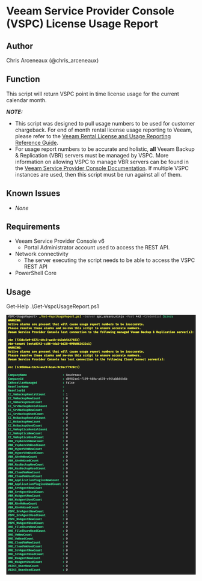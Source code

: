 # Veeam Service Provider Console (VSPC) License Usage Report

## Author

Chris Arceneaux (@chris_arceneaux)

## Function

This script will return VSPC point in time license usage for
the current calendar month.

***NOTE:***

* This script was designed to pull usage numbers to be used for customer chargeback. For end of month rental license usage reporting to Veeam, please refer to the [Veeam Rental License and Usage Reporting Reference Guide](https://helpcenter.veeam.com/docs/vcsp/refguide/licensing_veeam_products.html).
* For usage report numbers to be accurate and holistic, **all** Veeam Backup & Replication (VBR) servers must be managed by VSPC. More information on allowing VSPC to manage VBR servers can be found in the [Veeam Service Provider Console Documentation](https://helpcenter.veeam.com/docs/vac/provider_user/connect_backup_servers.html). If multiple VSPC instances are used, then this script must be run against all of them.

## Known Issues

* *None*

## Requirements

* Veeam Service Provider Console v6
  * Portal Administrator account used to access the REST API.
* Network connectivity
  * The server executing the script needs to be able to access the VSPC REST API
* PowerShell Core

## Usage

Get-Help .\Get-VspcUsageReport.ps1

![sample output](sample.png)
